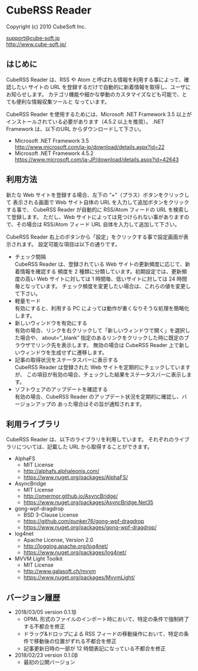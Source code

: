 CubeRSS Reader
====

Copyright (c) 2010 CubeSoft Inc.

support@cube-soft.jp  
http://www.cube-soft.jp/

## はじめに

CubeRSS Reader は、RSS や Atom と呼ばれる情報を利用する事によって、確認したい
サイトの URL を登録するだけで自動的に新着情報を取得し、ユーザにお知らせします。
カテゴリ機能や細かな挙動のカスタマイズなども可能で、とても便利な情報収集ツールと
なっています。

CubeRSS Reader を使用するためには、Microsoft .NET Framework 3.5 以上が
インストールされている必要があります（4.5.2 以上を推奨）。
.NET Framework は、以下のURL からダウンロードして下さい。

* Microsoft .NET Framework 3.5  
  http://www.microsoft.com/ja-jp/download/details.aspx?id=22
* Microsoft .NET Framework 4.5.2  
  https://www.microsoft.com/ja-JP/download/details.aspx?id=42643

## 利用方法

新たな Web サイトを登録する場合、左下の “+”（プラス）ボタンをクリックして
表示される画面で Web サイト自体の URL を入力して追加ボタンをクリックする事で、
CubeRSS Reader が自動的に RSS/Atom フィードの URL を検索して登録します。
ただし、Web サイトによっては見つけられない事がありますので、その場合は
RSS/Atom フィード URL 自体を入力して追加して下さい。

CubeRSS Reader 右上のボタンから「設定」をクリックする事で設定画面が表示されます。
設定可能な項目は以下の通りです。

* チェック間隔  
  CubeRSS Reader は、登録されている Web サイトの更新頻度に応じて、新着情報を確認する
  頻度を 2 種類に分類しています。初期設定では、更新頻度の高い Web サイトに対しては
  1 時間毎、低いサイトに対しては 24 時間毎となっています。
  チェック頻度を変更したい場合は、これらの値を変更して下さい。
* 軽量モード  
  有効にすると、利用する PC によっては動作が重くなりそうな処理を簡略化します。
* 新しいウィンドウを有効にする  
  有効の場合、リンクを右クリックして「新しいウィンドウで開く」を選択した場合や、
  about=”_blank” 指定のあるリンクをクリックした時に既定のブラウザでリンク先を表示します。
  無効の場合は CubeRSS Reader 上で新しいウィンドウを生成せずに遷移します。
* 記事の取得状況をステータスバーに表示する  
  CubeRSS Reader は登録された Web サイトを定期的にチェックしていますが、
  この項目が有効の場合、チェックした結果をステータスバーに表示します。
* ソフトウェアのアップデートを確認する  
  有効の場合、CubeRSS Reader のアップデート状況を定期的に確認し、バージョンアップの
  あった場合はその旨が通知されます。

## 利用ライブラリ

CubeRSS Reader は、以下のライブラリを利用しています。
それぞれのライブラリについては、記載した URL から取得することができます。

* AlphaFS
    - MIT License
    - http://alphafs.alphaleonis.com/
    - https://www.nuget.org/packages/AlphaFS/
* AsyncBridge
    - MIT License
    - http://omermor.github.io/AsyncBridge/
    - https://www.nuget.org/packages/AsyncBridge.Net35
* gong-wpf-dragdrop
    - BSD 3-Clause License
    - https://github.com/punker76/gong-wpf-dragdrop
    - https://www.nuget.org/packages/gong-wpf-dragdrop/
* log4net
    - Apache License, Version 2.0
    - http://logging.apache.org/log4net/
    - https://www.nuget.org/packages/log4net/
* MVVM Light Toolkit
    - MIT License
    - http://www.galasoft.ch/mvvm
    - https://www.nuget.org/packages/MvvmLight/

## バージョン履歴

* 2018/03/05 version 0.1.1β
    - OPML 形式のファイルのインポート時において、特定の条件で強制終了する不都合を修正
    - ドラッグ&ドロップによる RSS フィードの移動操作において、特定の条件で移動後の位置がずれる不都合を修正
    - 記事更新日時の一部が 12 時間表記になっている不都合を修正
* 2018/02/23 version 0.1.0β
    - 最初の公開バージョン
